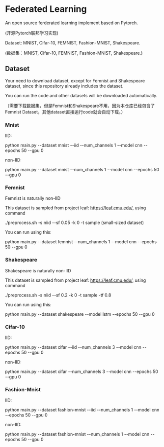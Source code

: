 # Federated Learning
An open source ferderated learning implement based on Pytorch.

(开源Pytorch联邦学习实现)

Dataset: MNIST, Cifar-10, FEMNIST, Fashion-MNIST, Shakespeare.

(数据集：MNIST, Cifar-10, FEMNIST, Fashion-MNIST, Shakespeare.)

## Dataset
Your need to download dataset, except for Femnist and Shakespeare dataset, since this repository already includes the dataset.

You can run the code and other datasets will be downloaded automatically.

（需要下载数据集，但是Femnist和Shakespeare不用，因为本仓库已经包含了Femnist Dataset，其他dataset直接运行code就会自动下载。）
### Mnist
IID:

python main.py --dataset mnist --iid --num_channels 1 --model cnn --epochs 50 --gpu 0 

non-IID:

python main.py --dataset mnist --num_channels 1 --model cnn --epochs 50 --gpu 0 
### Femnist
Femnist is naturally non-IID

This dataset is sampled from project leaf: https://leaf.cmu.edu/, using command 

./preprocess.sh -s niid --sf 0.05 -k 0 -t sample (small-sized dataset)

You can run using this:

python main.py --dataset femnist --num_channels 1 --model cnn --epochs 50 --gpu 0 

### Shakespeare

Shakespeare is naturally non-IID

This dataset is sampled from project leaf: https://leaf.cmu.edu/, using command 

./preprocess.sh -s niid --sf 0.2 -k 0 -t sample -tf 0.8

You can run using this:

python main.py --dataset shakespeare --model lstm --epochs 50 --gpu 0 

### Cifar-10
IID:

python main.py --dataset cifar --iid --num_channels 3 --model cnn --epochs 50 --gpu 0 

non-IID:

python main.py --dataset cifar --num_channels 3 --model cnn --epochs 50 --gpu 0 

### Fashion-Mnist

IID:

python main.py --dataset fashion-mnist --iid --num_channels 1 --model cnn --epochs 50 --gpu 0 

non-IID:

python main.py --dataset fashion-mnist --num_channels 1 --model cnn --epochs 50 --gpu 0 


